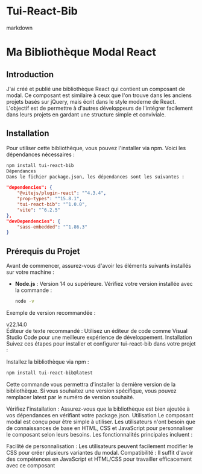 # Tui-React-Bib

markdown
# Ma Bibliothèque Modal React  

## Introduction  

J'ai créé et publié une bibliothèque React qui contient un composant de modal. Ce composant est similaire à ceux que l'on trouve dans les anciens projets basés sur jQuery, mais écrit dans le style moderne de React. L'objectif est de permettre à d'autres développeurs de l'intégrer facilement dans leurs projets en gardant une structure simple et conviviale.  

## Installation  

Pour utiliser cette bibliothèque, vous pouvez l'installer via npm. Voici les dépendances nécessaires :  

```bash  
npm install tui-react-bib  
Dépendances
Dans le fichier package.json, les dépendances sont les suivantes :
```
```json
"dependencies": {  
    "@vitejs/plugin-react": "^4.3.4",  
    "prop-types": "^15.8.1",  
    "tui-react-bib": "^1.0.0", 
    "vite": "^6.2.5"  
},  
"devDependencies": {  
    "sass-embedded": "^1.86.3"  
} 
 ```
 ## Prérequis du Projet  

Avant de commencer, assurez-vous d'avoir les éléments suivants installés sur votre machine :  

- **Node.js** : Version 14 ou supérieure. Vérifiez votre version installée avec la commande :  
  ```bash  
  node -v  
  ```
Exemple de version recommandée :

v22.14.0  
Éditeur de texte recommandé : Utilisez un éditeur de code comme Visual Studio Code pour une meilleure expérience de développement.
Installation
Suivez ces étapes pour installer et configurer tui-react-bib dans votre projet :

Installez la bibliothèque via npm :

```bash
npm install tui-react-bib@latest  
```
Cette commande vous permettra d'installer la dernière version de la bibliothèque. Si vous souhaitez une version spécifique, vous pouvez remplacer latest par le numéro de version souhaité.

Vérifiez l'installation : Assurez-vous que la bibliothèque est bien ajoutée à vos dépendances en vérifiant votre package.json.
Utilisation
Le composant modal est conçu pour être simple à utiliser. Les utilisateurs n'ont besoin que de connaissances de base en HTML, CSS et JavaScript pour personnaliser le composant selon leurs besoins. Les fonctionnalités principales incluent :

Facilité de personnalisation : Les utilisateurs peuvent facilement modifier le CSS pour créer plusieurs variantes du modal.
Compatibilité : Il suffit d'avoir des compétences en JavaScript et HTML/CSS pour travailler efficacement avec ce composant
